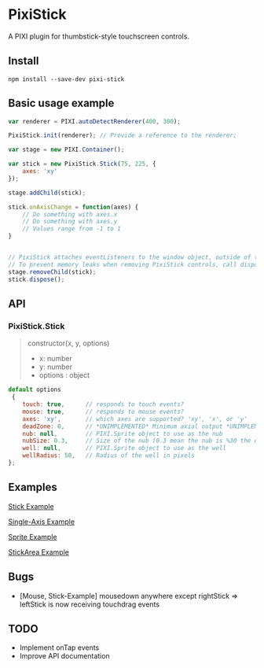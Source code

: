 # PixiStick
A PIXI plugin for thumbstick-style touchscreen controls.

## Install
```
npm install --save-dev pixi-stick
```

## Basic usage example
```js
var renderer = PIXI.autoDetectRenderer(400, 300);

PixiStick.init(renderer); // Provide a reference to the renderer;

var stage = new PIXI.Container();

var stick = new PixiStick.Stick(75, 225, {
    axes: 'xy'
});

stage.addChild(stick);

stick.onAxisChange = function(axes) {
    // Do something with axes.x
    // Do something with axes.y
    // Values range from -1 to 1
}


// PixiStick attaches eventListeners to the window object, outside of the PIXI event system.
// To prevent memory leaks when removing PixiStick controls, call dispose() on the control
stage.removeChild(stick);
stick.dispose();
```

## API
### PixiStick.Stick
> constructor(x, y, options)
> * x: number
> * y: number
> * options : object

```js
default options 
 {
    touch: true,      // responds to touch events?
    mouse: true,      // responds to mouse events?
    axes: 'xy',       // which axes are supported? 'xy', 'x', or 'y'
    deadZone: 0,      // *UNIMPLEMENTED* Minimum axial output *UNIMPLEMENTED*
    nub: null,        // PIXI.Sprite object to use as the nub
    nubSize: 0.3,     // Size of the nub (0.3 mean the nub is %30 the diamater of the well)
    well: null,       // PIXI.Sprite object to use as the well
    wellRadius: 50,   // Radius of the well in pixels
};
```



## Examples
[Stick Example](http://snrogers.github.com/pixi-stick/examples/example-stick.html)

[Single-Axis Example](http://snrogers.github.com/pixi-stick/examples/example-singleAxis.html)

[Sprite Example](http://snrogers.github.com/pixi-stick/examples/example-sprite.html)

[StickArea Example](http://snrogers.github.com/pixi-stick/examples/example-stickArea.html)


## Bugs
* [Mouse, Stick-Example] mousedown anywhere except rightStick => leftStick is now receiving touchdrag events


## TODO
* Implement onTap events
* Improve API documentation